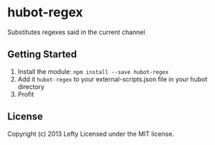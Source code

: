 # hubot-regex

Substitutes regexes said in the current channel

## Getting Started

1. Install the module: `npm install --save hubot-regex`
2. Add it `hubot-regex` to your external-scripts.json file in your hubot directory
3. Profit

## License

Copyright (c) 2013 Lefty
Licensed under the MIT license.
